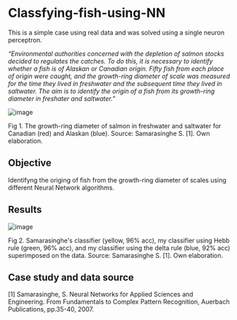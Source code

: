 # Classfying-fish-using-NN


This is a simple case using real data and was solved using a single neuron perceptron.

*“Environmental authorities concerned with the depletion of salmon stocks decided to regulates the catches. To do this, it is necessary to identify whether a fish is of Alaskan or Canadian origin. Fifty fish
from each place of origin were caught, and the growth-ring diameter of scale was measured for the time they lived in freshwater and the subsequent time they lived in saltwater. The aim is to identify the
origin of a fish from its growth-ring diameter in freshater and saltwater.”*

![image](https://user-images.githubusercontent.com/86810694/189381309-df20cd56-b63b-495c-91f1-d5989fc4e26d.png)

Fig 1. The growth-ring diameter of salmon in freshwater and saltwater for Canadian (red) and Alaskan (blue).
Source: Samarasinghe S. [1]. Own elaboration.

## Objective

Identifyng the origing of fish from the growth-ring diameter of scales using different Neural Network algorithms.

## Results

![image](https://user-images.githubusercontent.com/86810694/189382661-cc1fcb2d-d6cb-4f3d-a582-c0ed1374f611.png)

Fig 2. Samarasinghe's classifier (yellow, 96% acc), my classifier using Hebb rule (green, 96% acc), 
and my classifier using the delta rule (blue, 92% acc) superimposed on the data. Source: Samarasinghe S. [1]. Own elaboration.

## Case study and data source

[1] Samarasinghe, S. Neural Networks for Applied Sciences and Engineering. From Fundamentals to Complex Pattern Recognition, Auerbach Publications, pp.35-40, 2007.
